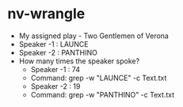 # nv-wrangle
* My assigned play - Two Gentlemen of Verona
* Speaker -1 : LAUNCE
* Speaker -2 : PANTHINO
* How many times the speaker spoke?
  * Speaker -1 : 74
  - Command: grep -w "LAUNCE" -c Text.txt
  * Speaker -2 : 19
  - Command: grep -w "PANTHINO" -c Text.txt
